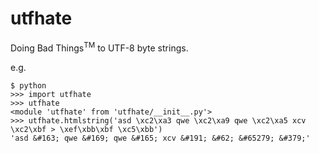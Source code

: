 utfhate
=======
Doing Bad Things<sup>TM</sup> to UTF-8 byte strings.

e.g.
```
$ python
>>> import utfhate
>>> utfhate
<module 'utfhate' from 'utfhate/__init__.py'>
>>> utfhate.htmlstring('asd \xc2\xa3 qwe \xc2\xa9 qwe \xc2\xa5 xcv \xc2\xbf > \xef\xbb\xbf \xc5\xbb')
'asd &#163; qwe &#169; qwe &#165; xcv &#191; &#62; &#65279; &#379;'
```

